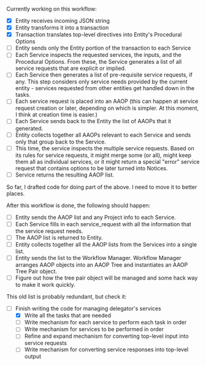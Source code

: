 Currently working on this workflow:
- [x] Entity receives incoming JSON string
- [x] Entity transforms it into a transaction
- [x] Transaction translates top-level directives into Entity's Procedural Options
- [ ] Entity sends only the Entity portion of the transaction to each Service
- [ ] Each Service inspects the requested services, the inputs, and the Procedural Options.  From these, the Service generates a list of all service requests that are explicit or implied.
- [ ] Each Service then generates a list of pre-requisite service requests, if any.  This step considers only service needs provided by the current entity - services requested from other entities get handled down in the tasks.
- [ ] Each service request is placed into an AAOP (this can happen at service request creation or later, depending on which is simpler.  At this moment, I think at creation time is easier.)
- [ ] Each Service sends back to the Entity the list of AAOPs that it generated.
- [ ] Entity collects together all AAOPs relevant to each Service and sends only that group back to the Service.  
- [ ]  This time, the service inspects the multiple service requests.  Based on its rules for service requests, it might merge some (or all), might keep them all as individual services, or it might return a special "error" service request that contains options to be later turned into Notices.
- [ ]  Service returns the resulting AAOP list.

So far, I drafted code for doing part of the above.  I need to move it to better places.

After this workflow is done, the following should happen:
- [ ] Entity sends the AAOP list and any Project info to each Service.
- [ ] Each Service fills in each service_request with all the information that the service request needs.
- [ ] The AAOP list is returned to Entity.
- [ ] Entity collects together all the AAOP lists from the Services into a single list.
- [ ] Entity sends the list to the Workflow Manager.  Workflow Manager arranges AAOP objects into an AAOP Tree and instantiates an AAOP Tree Pair object.
- [ ] Figure out how the tree pair object will be managed and some hack way to make it work quickly.

This old list is probably redundant, but check it:

- [ ] Finish writing the code for managing delegator's services 
	- [x] Write all the tasks that are needed
	- [ ] Write mechanism for each service to perform each task in order
	- [ ] Write mechanism for services to be performed in order
	- [ ] Refine and expand mechanism for converting top-level input into service requests
	- [ ] Write mechanism for converting service responses into top-level output